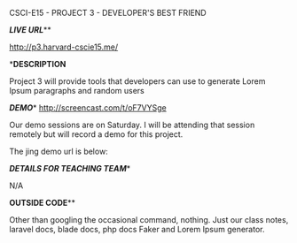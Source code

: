 CSCI-E15 - PROJECT 3 - DEVELOPER'S BEST FRIEND

*********LIVE URL***********

http://p3.harvard-cscie15.me/

*********DESCRIPTION********

Project 3 will provide tools that developers can use to generate Lorem Ipsum paragraphs and random users

*********DEMO**********
http://screencast.com/t/oF7VYSge

Our demo sessions are on Saturday. I will be attending that session remotely but will record a demo for this project. 

The jing demo url is below: 


*******DETAILS FOR TEACHING TEAM********

N/A

******OUTSIDE CODE********

Other than googling the occasional command, nothing. Just our class notes, laravel docs, blade docs, php docs Faker and Lorem Ipsum generator.
